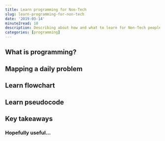 ```yaml
---
title: Learn programming for Non-Tech
slug: learn-programming-for-non-tech
date: '2019-03-14'
minute2read: 10
description: Describing about how and what to learn for Non-Tech people that interest to jump-in into programming
categories: [programming]
---
```


## What is programming?

## Mapping a daily problem

## Learn flowchart

## Learn pseudocode

## Key takeaways

### Hopefully useful...
